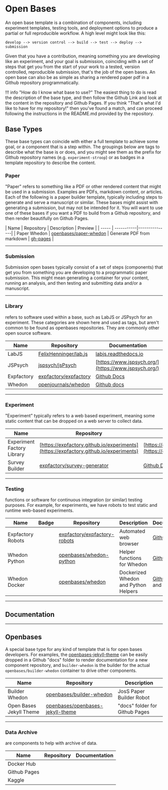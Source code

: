 # Open Bases

An open base template is a combination of components, including experiment
templates, testing tools, and deployment options to produce a partial or full 
reproducible workflow. A high level might look like this:

```
develop --> version control --> build --> test --> deploy --> submission
```

Given that you have a contribution, meaning something you are developing like
an experiment, and your goal is submission, coinciding with a set of
steps that get you from the start of your work to a tested, version controlled,
reproducible submission, that's the job of the open bases. An open base can also
be as simple as sharing a rendered paper pdf in a Github repository programmatically.

!!! info "How do I know what base to use?"
    The easiest thing to do is read the description of the base type, and then
    follow the Github Link and look at the content in the repository and Github
    Pages. If you think "That's what I'd like to have for my repository!" then
    you've found a match, and can proceed following the instructions in the 
    README.md provided by the repository.


## Base Types
These base types can coincide with either a full template to achieve some goal, or a
component that is a step within. The groupings below are tags to describe what the base is or does,
and you might see them as the prefix for Github repository names (e.g. `experiment-stroop`)
or as badges in a template repository to describe the content.

### Paper

"Paper" refers to something like a PDF or other rendered content that might be 
used in a submission. Examples are PDFs, markdown content, or articles.
Each of the following is a paper builder template, typically including steps to
generate and serve a manuscript or similar. These bases might assist with
generating a submission, but may not be intended for it. You will want to use one
of these bases if you want a PDF to build from a Github repository, and then render
beautifully on Github Pages.


| Name  | Repository | Description | Preview |
| ----- | -----------|---------------|
| Paper Whedon | [openbases/paper-whedon](https://www.github.com/openbases/paper-whedon) | Generate PDF from markdown | [gh-pages](https://openbases.github.io/paper-whedon) |


<hr>


### Submission

Submission open bases typically consist of a set of steps (components) that get you from something you are developing to a programmatic paper submission. This might mean generating a container for your content, running an analysis, and then testing and submitting data and/or a manuscript.


<hr>


### Library
refers to software used within a base, such as LabJS or JSPsych for an experiment. These categories are shown here and used as tags, but aren't common to be found as openbases repositories. They are commonly other open source software.

| Name  | Repository | Documentation |
| ----- | -----------|---------------|
| LabJS | [FelixHenninger/lab.js](https://github.com/FelixHenninger/lab.js)  | [labjs.readthedocs.io](https://labjs.readthedocs.io) |
| JSPsych |[jspsych/jsPsych](https://github.com/jspsych/jsPsych)  | [https://www.jspsych.org/](https://www.jspsych.org/) |
| Expfactory |[expfactory/expfactory](https://github.com/expfactory/expfactory)  | [Github Docs](https://expfactory.github.io/) |
| Whedon |[openjournals/whedon](https://github.com/openjournals/whedon)  | [Github docs](https://www.github.com/openjournals/whedon) |


<hr>


### Experiment
"Experiment" typically refers to a web based experiment, meaning some static content that can be dropped on a web server to collect data.

| Name  | Repository | Documentation |
| ----- | -----------|---------------|
| Experiment Factory Library | [https://expfactory.github.io/experiments](https://expfactory.github.io/experiments) | [https://expfactory.github.io/generate](https://expfactory.github.io/generate) |
| Survey Builder | [expfactory/survey-generator](https://github.com/expfactory/survey-generator) | [Github Docs](https://expfactory.github.io/integration-surveys) |


<hr>


### Testing
functions or software for continuous integration (or similar) testing purposes. For example, for experiments, we have robots to test static and runtime web-based experiments.


| Name  | Badge | Repository | Description | Documentation |
| ----- |-------| -----------|-------------|---------------|
| Expfactory Robots | | [expfactory/expfactory-robots](https://github.com/expfactory/expfactory-robots) | Automated web browser | [Github Docs](https://expfactory.github.io/integration-robots) |
| Whedon Python | | [openbases/whedon-python](https://www.github.com/openbases/whedon-python) | Helper functions for Whedon | [Github Docs](https://openbases.github.io/whedon-python/) |
| Whedon Docker | | [openbases/whedon](https://www.github.com/openbases/whedon) | Dockerized Whedon and Python Helpers | [Github Docs](https://www.github.com/openbases/whedon) and [Manifests](https://openbases.github.io/whedon/) |


<hr>

## Documentation


<hr>

## Openbases

A special base type for any kind of template that is for open bases developers. For examples, the [openbases-jekyll-theme](https://www.github.com/openbases/openbases-jekyll-theme) can be easily dropped in a Github "docs" folder to render documentation for a new component repository, and `builder-whedon` is the builder for the actual `openbases/builder-whedon` container to drive other components.

| Name  | Repository | Description |
| ----- | -----------|-------------|
| Builder Whedon | [openbases/builder-whedon](https://www.github.com/openbases/builder-whedon) | JosS Paper Builder Robot | [Github Docs](https://www.github.com/openbases/builder-whedon) |
| Open Bases Jekyll Theme | [openbases/openbases-jekyll-theme](https://github.com/openbases/openbases-jekyll-theme) | "docs" folder for Github Pages |


<hr>


### Data Archive
are components to help with archive of data.

| Name  | Repository | Documentation |
| ----- | -----------|---------------|
| Docker Hub ||  |
| Github Pages |  |  |
| Kaggle |  |  |


